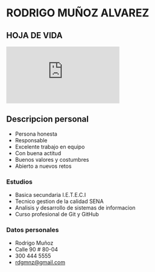 # RODRIGO MUÑOZ ALVAREZ
## HOJA DE VIDA

![foto](https://img-s-msn-com.akamaized.net/tenant/amp/entityid/AAEX72M.img?h=0&w=720&m=6&q=60&u=t&o=f&l=f&x=246&y=140)

## Descripcion personal
* Persona honesta
* Responsable
* Excelente trabajo en equipo
* Con buena actitud
* Buenos valores y costumbres
* Abierto a nuevos retos

### Estudios
* Basica secundaria I.E.T.E.C.I
* Tecnico gestion de la calidad SENA
* Analisis y desarrollo de sistemas de informacion
* Curso profesional de Git y GitHub

### Datos personales
* Rodrigo Muñoz
* Calle 90 # 80-04
* 300 444 5555
* rdgmnz@gmail.com


